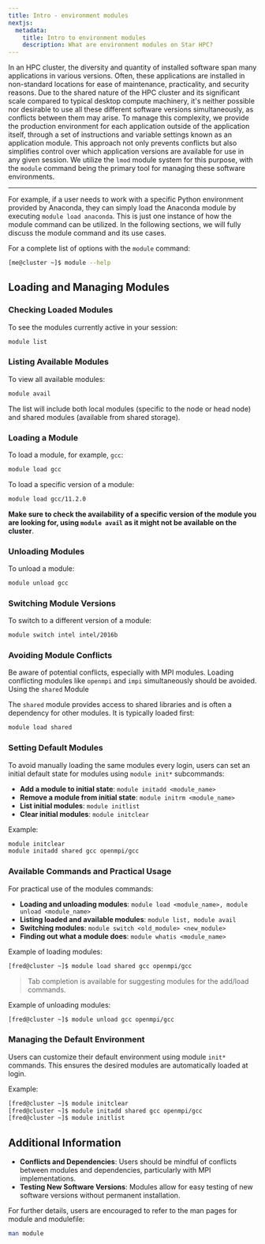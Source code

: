 ```yaml
---
title: Intro - environment modules
nextjs:
  metadata:
    title: Intro to environment modules
    description: What are environment modules on Star HPC?
---
```


In an HPC cluster, the diversity and quantity of installed software span many applications in various versions. Often, these applications are installed in non-standard locations for ease of maintenance, practicality, and security reasons. Due to the shared nature of the HPC cluster and its significant scale compared to typical desktop compute machinery, it's neither possible nor desirable to use all these different software versions simultaneously, as conflicts between them may arise. To manage this complexity, we provide the production environment for each application outside of the application itself, through a set of instructions and variable settings known as an application module. This approach not only prevents conflicts but also simplifies control over which application versions are available for use in any given session. We utilize the `lmod` module system for this purpose, with the `module` command being the primary tool for managing these software environments.

---

For example, if a user needs to work with a specific Python environment provided by Anaconda, they can simply load the Anaconda module by executing `module load anaconda`.
This is just one instance of how the module command can be utilized. In the following sections, we will fully discuss the module command and its use cases.

For a complete list of options with the `module` command:

```bash
[me@cluster ~]$ module --help
```

## Loading and Managing Modules

### Checking Loaded Modules

To see the modules currently active in your session:

```bash
module list
```

### Listing Available Modules

To view all available modules:

```bash
module avail
```

The list will include both local modules (specific to the node or head node) and shared modules (available from shared storage).

### Loading a Module

To load a module, for example, `gcc`:

```bash
module load gcc
```

To load a specific version of a module:

```bash
module load gcc/11.2.0
```

**Make sure to check the availability of a specific version of the module you are looking for, using `module avail` as it might not be available on the cluster**.

### Unloading Modules

To unload a module:

```bash
module unload gcc
```

### Switching Module Versions

To switch to a different version of a module:

```bash
module switch intel intel/2016b
```

### Avoiding Module Conflicts

Be aware of potential conflicts, especially with MPI modules. Loading conflicting modules like `openmpi` and `impi` simultaneously should be avoided.
Using the `shared` Module

The `shared` module provides access to shared libraries and is often a dependency for other modules. It is typically loaded first:

```bash
module load shared
```

### Setting Default Modules

To avoid manually loading the same modules every login, users can set an initial default state for modules using `module init*` subcommands:

- **Add a module to initial state**: `module initadd <module_name>`
- **Remove a module from initial state**: `module initrm <module_name>`
- **List initial modules**: `module initlist`
- **Clear initial modules**: `module initclear`

Example:

```bash
module initclear
module initadd shared gcc openmpi/gcc
```

### Available Commands and Practical Usage

For practical use of the modules commands:

- **Loading and unloading modules**: `module load <module_name>, module unload <module_name>`
- **Listing loaded and available modules**: `module list, module avail`
- **Switching modules**: `module switch <old_module> <new_module>`
- **Finding out what a module does**: `module whatis <module_name>`

Example of loading modules:

```bash
[fred@cluster ~]$ module load shared gcc openmpi/gcc
```

> Tab completion is available for suggesting modules for the add/load commands.

Example of unloading modules:

```bash
[fred@cluster ~]$ module unload gcc openmpi/gcc
```

### Managing the Default Environment

Users can customize their default environment using module `init*` commands. This ensures the desired modules are automatically loaded at login.

Example:

```bash
[fred@cluster ~]$ module initclear
[fred@cluster ~]$ module initadd shared gcc openmpi/gcc
[fred@cluster ~]$ module initlist
```

## Additional Information

- **Conflicts and Dependencies**: Users should be mindful of conflicts between modules and dependencies, particularly with MPI implementations.
- **Testing New Software Versions**: Modules allow for easy testing of new software versions without permanent installation.

For further details, users are encouraged to refer to the man pages for module and modulefile:

```bash
man module
```
